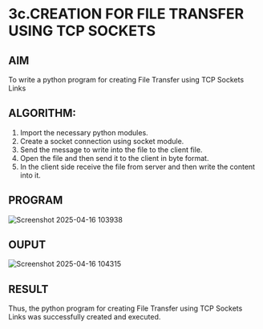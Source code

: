 # 3c.CREATION FOR FILE TRANSFER USING TCP SOCKETS
## AIM
To write a python program for creating File Transfer using TCP Sockets Links
## ALGORITHM:
1. Import the necessary python modules.
2. Create a socket connection using socket module.
3. Send the message to write into the file to the client file.
4. Open the file and then send it to the client in byte format.
5. In the client side receive the file from server and then write the content into it.
## PROGRAM
![Screenshot 2025-04-16 103938](https://github.com/user-attachments/assets/99f67b86-f8ef-4750-82e4-ad61c1e4e01d)

## OUPUT

![Screenshot 2025-04-16 104315](https://github.com/user-attachments/assets/6e22783a-0e13-4604-8d08-4158e7fbc43c)

## RESULT
Thus, the python program for creating File Transfer using TCP Sockets Links was 
successfully created and executed.
